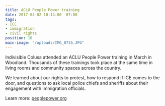 ```yaml
---
title: ACLU People Power training
date: 2017-04-02 10:14:00 -07:00
tags:
- ICE
- immigration
- civil rights
position: 10
main-image: "/uploads/IMG_0735.JPG"
---
```


Indivisible Colusa attended an ACLU People Power training in March in Woodland. Thousands of these trainings took place at the same time in living rooms and community spaces across the country. 

We learned about our rights to protest, how to respond if ICE comes to the door, and questions to ask local police chiefs and sheriffs about their engagement with immigration officials.

Learn more: [peoplepower.org](http://peoplepower.org) 